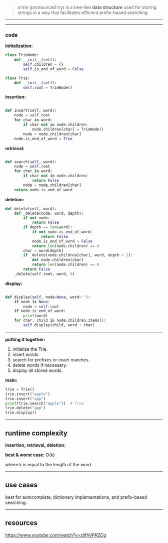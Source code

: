 > a trie (pronounced try) is a tree-like **data structure** used for storing strings in a way that facilitates efficient prefix-based searching.
> 

---

<!-- 
## **how it works**
### **diagram**
image.png
---
-->

---

### **code**

**initialization:**

```python
class TrieNode:
    def __init__(self):
        self.children = {}
        self.is_end_of_word = False

class Trie:
    def __init__(self):
        self.root = TrieNode()

```

**insertion:**

```python

def insert(self, word):
    node = self.root
    for char in word:
        if char not in node.children:
            node.children[char] = TrieNode()
        node = node.children[char]
    node.is_end_of_word = True

```

**retrieval:**

```python

def search(self, word):
    node = self.root
    for char in word:
        if char not in node.children:
            return False
        node = node.children[char]
    return node.is_end_of_word

```

**deletion:**

```python
def delete(self, word):
    def _delete(node, word, depth):
        if not node:
            return False
        if depth == len(word):
            if not node.is_end_of_word:
                return False
            node.is_end_of_word = False
            return len(node.children) == 0
        char = word[depth]
        if _delete(node.children[char], word, depth + 1):
            del node.children[char]
            return len(node.children) == 0
        return False
    _delete(self.root, word, 0)

```

**display:**

```python

def display(self, node=None, word=''):
    if node is None:
        node = self.root
    if node.is_end_of_word:
        print(word)
    for char, child in node.children.items():
        self.display(child, word + char)

```

---

**putting it together:**

1. initialize the Trie.
2. insert words.
3. search for prefixes or exact matches.
4. delete words if necessary.
5. display all stored words.

**main:**

```python
trie = Trie()
trie.insert("apple")
trie.insert("app")
print(trie.search("apple"))  # True
trie.delete("app")
trie.display()

```

---

## **runtime complexity**

**insertion, retrieval, deletion:**

**best & worst case:** O(k)

where k is equal to the length of the word

---

## **use cases**

best for autocomplete, dictionary implementations, and prefix-based searching.

---

## **resources**

https://www.youtube.com/watch?v=zIjfhVPRZCg